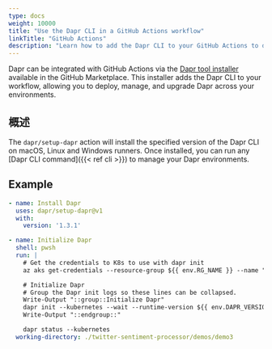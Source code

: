 ```yaml
---
type: docs
weight: 10000
title: "Use the Dapr CLI in a GitHub Actions workflow"
linkTitle: "GitHub Actions"
description: "Learn how to add the Dapr CLI to your GitHub Actions to deploy and manage Dapr in your environments."
---
```


Dapr can be integrated with GitHub Actions via the [Dapr tool installer](https://github.com/marketplace/actions/dapr-tool-installer) available in the GitHub Marketplace. This installer adds the Dapr CLI to your workflow, allowing you to deploy, manage, and upgrade Dapr across your environments.

## 概述

The `dapr/setup-dapr` action will install the specified version of the Dapr CLI on macOS, Linux and Windows runners. Once installed, you can run any [Dapr CLI command]({{< ref cli >}}) to manage your Dapr environments.

## Example

```yaml
- name: Install Dapr
  uses: dapr/setup-dapr@v1
  with:
    version: '1.3.1'

- name: Initialize Dapr
  shell: pwsh
  run: |
    # Get the credentials to K8s to use with dapr init
    az aks get-credentials --resource-group ${{ env.RG_NAME }} --name "${{ steps.azure-deployment.outputs.aksName }}"

    # Initialize Dapr    
    # Group the Dapr init logs so these lines can be collapsed.
    Write-Output "::group::Initialize Dapr"
    dapr init --kubernetes --wait --runtime-version ${{ env.DAPR_VERSION }}
    Write-Output "::endgroup::"

    dapr status --kubernetes
  working-directory: ./twitter-sentiment-processor/demos/demo3
```